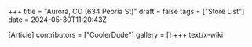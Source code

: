 +++
title = "Aurora, CO (634 Peoria St)"
draft = false
tags = ["Store List"]
date = 2024-05-30T11:20:43Z

[Article]
contributors = ["CoolerDude"]
gallery = []
+++
text/x-wiki